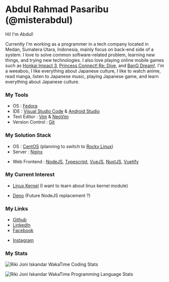 # Abdul Rahmad Pasaribu (@misterabdul)

Hi! I'm Abdul!

Currently I'm working as a programmer in a tech company located in Medan, Sumatera Utara, Indonesia, mainly focus on back-end side of a system. I love to solve common software-related problem, learning new things, and trying new technologies. I also love playing online mobile games such as [Honkai Impact 3](https://honkaiimpact3.mihoyo.com/asia/en-us/home), [Princess Connect! Re: Dive](https://www.crunchyroll.com/games/princessconnectredive/index.html), and [BanG Dream!](https://en.bang-dream.com/). I'm a weeaboo, I like everything about Japanese culture, I like to watch anime, read manga, listen to Japanese music, playing Japanese game, and learn everything about Japanese culture.

### My Tools

- OS : [Fedora](https://getfedora.org/)
- IDE : [Visual Studio Code](https://code.visualstudio.com/) & [Android Studio](https://developer.android.com/studio)
- Text Editor : [Vim](https://www.vim.org/) & [NeoVim](https://neovim.io/)
- Version Control : [Git](https://git-scm.com/)

### My Solution Stack

- OS : [CentOS](https://www.centos.org/) (planning to switch to [Rocky Linux](https://rockylinux.org/))
- Server : [Nginx](https://nginx.org/en/)
<!-- - Container : [Docker](https://www.docker.com/), [Alpine Linux](https://hub.docker.com/_/alpine/) -->
<!-- - Database : [MariaDB](https://mariadb.org/) or [PostgreSQL](https://www.postgresql.org/) -->
<!-- - Backend : [PHP](https://www.php.net/), [Laravel](https://laravel.com/) -->
- Web Frontend : [NodeJS](https://nodejs.org/en/), [Typescript](https://www.typescriptlang.org/), [VueJS](https://vuejs.org/), [NuxtJS](https://nuxtjs.org/), [Vuetify](https://vuetifyjs.com/)
<!-- - Mobile Frontend : [Java](https://www.java.com/en/), [Android](https://www.android.com/) -->

### My Current Interest

- [Linux Kernel](https://github.com/torvalds/linux) (I want to learn about linux kernel module)
<!-- - C (My favorite programming language) -->
<!-- - [Golang](https://golang.org/) (Sometimes, I learn Golang in my free time) -->
<!-- - [OpenGL](https://www.opengl.org/) (I want to know how computer process and display graphics) -->
<!-- - [Unity](https://unity.com/) (I'm planning to learn and create basic 2D platformer games) -->
<!-- - [Rocky Linux](https://rockylinux.org/) (Future OS choice for my solution stack) -->
- [Deno](https://deno.land/) (Future NodeJS replacement ?)

### My Links

<!-- - [Website](https://misterabdul.github.io/) -->
- [Github](https://github.com/rikijoniiskandar)
- [LinkedIn](https://www.linkedin.com/in/rikijoniiskandar/)
- [Facebook](https://www.facebook.com/profile.php?id=100003061518429)
<!-- - [Twitter](https://twitter.com/abdulrpasaribu) -->
- [Instagram](https://www.instagram.com/rikijo__/)

### My Stats

![Riki Joni Iskandar WakaTime Coding Stats](https://wakatime.com/share/@e2a130a9-7d98-47a1-a0cd-11779ab079c9/36c7a01f-0fb6-4a16-9357-23833254a28c.svg)

![Riki Joni Iskandar WakaTime Programming Language Stats](https://wakatime.com/share/@e2a130a9-7d98-47a1-a0cd-11779ab079c9/36c7a01f-0fb6-4a16-9357-23833254a28c.svg)
